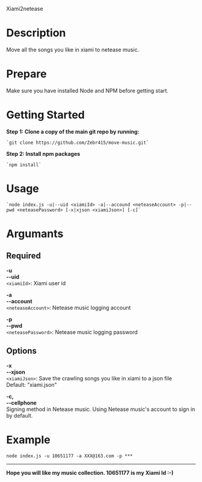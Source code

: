 Xiami2netease

# Description 

Move all the songs you like in xiami to netease music.

# Prepare 

Make sure you have installed Node and NPM before getting start.

# Getting Started 

**Step 1: Clone a copy of the main git repo by running:**

	`git clone https://github.com/Zebr415/move-music.git`
	
**Step 2: Install npm packages**

	`npm install`

# Usage 

	`node index.js -u|--uid <xiamiId> -a|--accound <neteaseAccount> -p|--pwd <neteasePassword> [-x|xjson <xiamiJson>] [-c]`

# Argumants 

## Required 

**-u**<br/>
**--uid**<br/>
	`<xiamiId>`: Xiami user id

**-a**<br/>
**--account**<br/>
	`<neteaseAccount>`: Netease music logging account 

**-p**<br/>
**--pwd**<br/>
	`<neteasePassword>`: Netease music logging password

## Options 

**-x**<br/>
**--xjson**<br/>
	`<xiamiJson>`: Save the crawling songs you like in xiami to a json file<br/>
	Default: "xiami.json"
	
**-c,**<br/>
**--cellphone**<br/>
	Signing method in Netease music. Using Netease music's account to sign in by default.

# Example 

	node index.js -u 10651177 -a XXX@163.com -p ***
****	
**Hope you will like my music collection. 10651177 is my Xiami Id :-)**